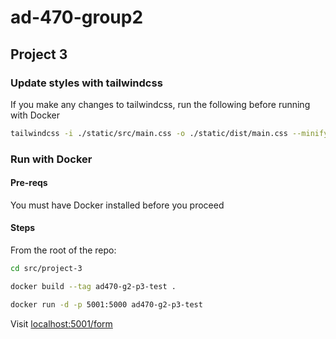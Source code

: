 # ad-470-group2

## Project 3

### Update styles with tailwindcss

If you make any changes to tailwindcss, run the following before running with Docker

```bash
tailwindcss -i ./static/src/main.css -o ./static/dist/main.css --minify
```

### Run with Docker

#### Pre-reqs

You must have Docker installed before you proceed

#### Steps

From the root of the repo:

```bash
cd src/project-3
```

```bash
docker build --tag ad470-g2-p3-test .
```

```bash
docker run -d -p 5001:5000 ad470-g2-p3-test
```

Visit [localhost:5001/form](localhost:5001/form)
